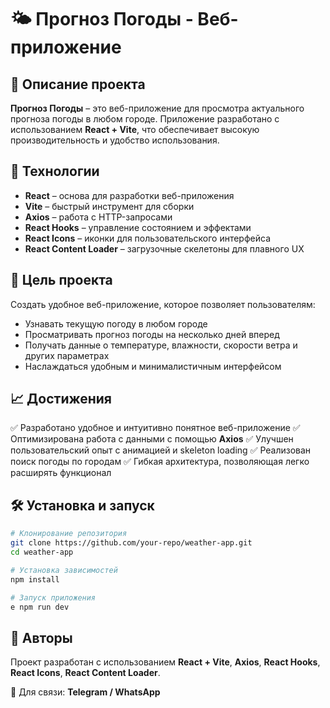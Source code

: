 # 🌤️ Прогноз Погоды - Веб-приложение

## 📌 Описание проекта
**Прогноз Погоды** – это веб-приложение для просмотра актуального прогноза погоды в любом городе. Приложение разработано с использованием **React + Vite**, что обеспечивает высокую производительность и удобство использования.

## 🚀 Технологии
- **React** – основа для разработки веб-приложения
- **Vite** – быстрый инструмент для сборки
- **Axios** – работа с HTTP-запросами
- **React Hooks** – управление состоянием и эффектами
- **React Icons** – иконки для пользовательского интерфейса
- **React Content Loader** – загрузочные скелетоны для плавного UX

## 🎯 Цель проекта
Создать удобное веб-приложение, которое позволяет пользователям:
- Узнавать текущую погоду в любом городе
- Просматривать прогноз погоды на несколько дней вперед
- Получать данные о температуре, влажности, скорости ветра и других параметрах
- Наслаждаться удобным и минималистичным интерфейсом

## 📈 Достижения
✅ Разработано удобное и интуитивно понятное веб-приложение
✅ Оптимизирована работа с данными с помощью **Axios**
✅ Улучшен пользовательский опыт с анимацией и skeleton loading
✅ Реализован поиск погоды по городам
✅ Гибкая архитектура, позволяющая легко расширять функционал

## 🛠 Установка и запуск
```sh
# Клонирование репозитория
git clone https://github.com/your-repo/weather-app.git
cd weather-app

# Установка зависимостей
npm install

# Запуск приложения
e npm run dev
```

## 🤝 Авторы
Проект разработан с использованием **React + Vite**, **Axios**, **React Hooks**, **React Icons**, **React Content Loader**.

📩 Для связи: **Telegram / WhatsApp**
